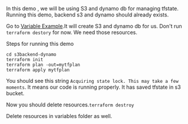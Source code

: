 In this demo , we will be using S3 and dynamo db for managing tfstate.
Running this demo, backend s3 and dynamo should already exists.

Go to [Variable Example](https://bit.ly/2EMJWwv).It will create S3 and dynamo db for us. Don't run `terraform destory` for now. We need those resources.

Steps for running this demo

```
cd s3backend-dynamo
terraform init
terraform plan -out=mytfplan
terraform apply mytfplan
```

You should see this string `Acquiring state lock. This may take a few moments`. It means our code is running properly. It has saved tfstate in s3 bucket.

Now you should delete resources.`terraform destroy`

Delete resources in variables folder as well.
